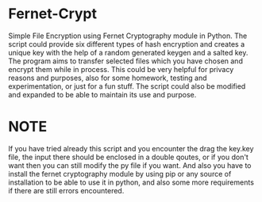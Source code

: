 # Fernet-Crypt
Simple File Encryption using Fernet Cryptography module in Python. The script could provide six different types of hash encryption and creates a unique key with the help of a random generated keygen and a salted key. The program aims to transfer selected files which you have chosen and encrypt them while in process. This could be very helpful for privacy reasons and purposes, also for some homework, testing and experimentation, or just for a fun stuff. The script could also be modified and expanded to be able to maintain its use and purpose.

# NOTE
If you have tried already this script and you encounter the drag the key.key file, the input there should be enclosed in a double qoutes, or if you don't want then you can still modify the py file if you want.
And also you have to install the fernet cryptography module by using pip or any source of installation to be able to use it in python, and also some more requirements if there are still errors encountered.
